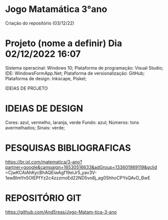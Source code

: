 # Jogo Matamática 3°ano
Criação do repositório (03/12/22)

Projeto (nome a definir)
Dia 02/12/2022 16:07
==============================================
Sistema operacinal: Windows 10;
Plataforma de programação: Visual Studio;
IDE: WindowsFormApp.Net;
Plataforma de versionalização: GitHub;
Plataforma de design: Inkscape, Piskel;

IDEIAS DE PROJETO



IDEIAS DE DESIGN
==============================================
Cores: azul, vermelho, laranja, verde
Fundo: azul;
Números: tons avermelhados;
Sinais: verde;



PESQUISAS BIBLIOGRAFICAS
==============================================
https://br.ixl.com/matematica/3-ano?partner=google&campaign=16530516633&adGroup=133601989119&gclid
=CjwKCAiAhKycBhAQEiwAgf19elJr5_yav3V-1ewBImYn5OIEPfYz2c4zzzmoEd22ND5vo8j_ag0ShhoCPYsQAvD_BwE

REPOSITÓRIO GIT
==============================================
https://github.com/And5reas/Jogo-Matam-tica-3-ano
